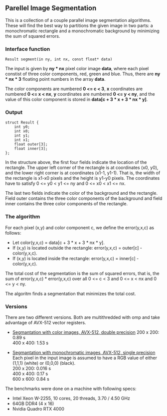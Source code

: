 ## Parellel Image Segmentation

This is a collection of a couple parallel image segmentation algorithms. These will find the best 
way to partitions the given image in two parts: a monochromatic rectangle and a monochromatic 
background by minimizing the sum of squared errors.

### Interface function

```
Result segment(in ny, int nx, const float* data)
```

The input is given by **ny \* nx** pixel color image **data**, where each pixel constist of three 
color components, red, green and blue. Thus, there are **ny \* nx \* 3** floating point numbers 
in the array **data**.

The color components are numbered **0 <= c < 3**, **x** coordinates are numbered **0 <= x < nx**, 
**y** coordinates are numbered **0 <= y < ny**, and the value of this color component is stored in 
**data[c + 3 \* x + 3 \* nx \* y]**.

### Output

```
struct Result {
    int y0;
    int x0;
    int y1;
    int x1;
    float outer[3];
    float inner[3];
};
```

In the structure above, the first four fields indicate the location of the rectangle. The upper left 
corner of the rectangle is at coordinates (x0, y0), and the lower right corner is at coordinates 
(x1-1, y1-1). That is, the width of the rectangle is x1-x0 pixels and the height is y1-y0 pixels. The 
coordinates have to satisfy 0 <= y0 < y1 <= ny and 0 <= x0 < x1 <= nx.

The last two fields indicate the color of the background and the rectangle. Field outer contains the 
three color components of the background and field inner contains the three color components of the rectangle.

### The algorithm

For each pixel (x,y) and color component c, we define the error(y,x,c) as follows:

- Let color(y,x,c) = data[c + 3 * x + 3 * nx * y].
- If (x,y) is located outside the rectangle: error(y,x,c) = outer[c] - color(y,x,c).
- If (x,y) is located inside the rectangle: error(y,x,c) = inner[c] - color(y,x,c).

The total cost of the segmentation is the sum of squared errors, that is, the sum of error(y,x,c) * error(y,x,c) 
over all 0 <= c < 3 and 0 <= x < nx and 0 <= y < ny.

The algoritm finds a segmentation that minimizes the total cost.

### Versions

There are two different versions. Both are multithredded with omp and take advantage of AVX-512 vector registers.

- [Segmantation with color images, AVX-512, double precision](./src/is_avx512) 
200 x 200: 0.89 s  
400 x 400: 1.53 s

- [Segmantation with monochromatic images, AVX-512, single precision](./src/is_avx512_monochrome)  
Each pixel in the input image is assumed to have a RGB value of either (1,1,1) (white) or (0,0,0) (black).  
200 x 200: 0.016 s  
400 x 400: 0.17 s  
600 x 600: 0.84 s

The benchmarks were done on a machine with following specs:

- Intel Xeon W-2255, 10 cores, 20 threads, 3.70 / 4.50 GHz
- 64GB DDR4 (4 x 16)
- Nvidia Quadro RTX 4000
